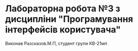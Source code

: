 # Лабораторна робота №3 з дисципліни "Програмування інтерфейсів користувача"
Виконав Разсказов.М.П, студент групи КВ-21мп
